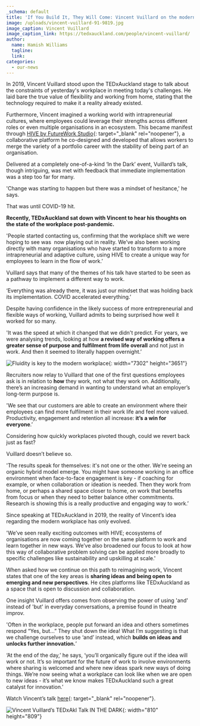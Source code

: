 ```yaml
---
_schema: default
title: 'If You Build It, They Will Come: Vincent Vuillard on the modern workplace'
image: /uploads/vincent-vuillard-91-9819.jpg
image_caption: Vincent Vuillard
image_caption_link: https://tedxauckland.com/people/vincent-vuillard/
author:
  name: Hamish Williams
  tagline:
  link:
categories:
  - our-news
---
```

In 2019, Vincent Vuillard stood upon the TEDxAuckland stage to talk about the constraints of yesterday's workplace in meeting today's challenges. He laid bare the true value of flexibility and working from home, stating that the technology required to make it a reality already existed.&nbsp;

Furthermore, Vincent imagined a working world with intrapreneurial cultures, where employees could leverage their strengths across different roles or even multiple organisations in an ecosystem. This became manifest through [HIVE by FutureWork Studio](https://www.hiveapp.ai/){: target="_blank" rel="noopener"}, a collaborative platform he co-designed and developed that allows workers to merge the variety of a portfolio career with the stability of being part of an organisation.&nbsp;

Delivered at a completely one-of-a-kind ‘In the Dark’ event, Vuillard’s talk, though intriguing, was met with feedback that immediate implementation was a step too far for many.

'Change was starting to happen but there was a mindset of hesitance,' he says.

That was until COVID-19 hit.

**Recently, TEDxAuckland sat down with Vincent to hear his thoughts on the state of the workplace post-pandemic.**

'People started contacting us, confirming that the workplace shift we were hoping to see was&nbsp; now playing out in reality. We’ve also been working directly with many organisations who have started to transform to a more intrapreneurial and adaptive culture, using HIVE to create a unique way for employees to learn in the flow of work.’

Vuillard says that many of the themes of his talk have started to be seen as a pathway to implement a different way to work.

‘Everything was already there, it was just our mindset that was holding back its implementation. COVID accelerated everything.’

Despite having confidence in the likely success of more entrepreneurial and flexible ways of working, Vuillard admits to being surprised how well it worked for so many.

'It was the speed at which it changed that we didn't predict. For years, we were analysing trends, looking at how **a revised way of working offers a greater sense of purpose and fulfilment from life overall** and not just in work. And then it seemed to literally happen overnight.’

![Fluidity is key to the modern workplace](/uploads/adobestock-243327126.jpeg "Fluidity is key to the modern workplace"){: width="7302" height="3651"}

Recruiters now relay to Vuillard that one of the first questions employees ask is in relation to **how** they work, not what they work on. Additionally, there’s an increasing demand in wanting to understand what an employer’s long-term purpose is.

'We see that our customers are able to create an environment where their employees can find more fulfilment in their work life and feel more valued. Productivity, engagement and retention all increase: **it’s a win for everyone**.’

Considering how quickly workplaces pivoted though, could we revert back just as fast?

Vuillard doesn’t believe so.

'The results speak for themselves: it's not one or the other. We're seeing an organic hybrid model emerge. You might have someone working in an office environment when face-to-face engagement is key - if coaching for example, or when collaboration or ideation is needed. Then they work from home, or perhaps a shared space closer to home, on work that benefits from focus or when they need to better balance other commitments. Research is showing this is a really productive and engaging way to work.’

Since speaking at TEDxAuckland in 2019, the reality of Vincent’s idea regarding the modern workplace has only evolved.

'We’ve seen really exciting outcomes with HIVE; ecosystems of organisations are now coming together on the same platform to work and learn together in new ways. We’ve also broadened our focus to look at how this way of collaborative problem solving can be applied more broadly to specific challenges like sustainability and upskilling at scale.'

When asked how we continue on this path to reimagining work, Vincent states that one of the key areas is **sharing ideas and being open to emerging and new perspectives**. He cites platforms like TEDxAuckland as a space that is open to discussion and collaboration.

One insight Vuillard offers comes from observing the power of using 'and' instead of 'but' in everyday conversations, a premise found in theatre improv.

'Often in the workplace, people put forward an idea and others sometimes respond “Yes, but…” They shut down the idea\! What I’m suggesting is that we challenge ourselves to use ‘and’ instead, which **builds on ideas and unlocks further innovation.**’

‘At the end of the day,’ he says, ‘you’ll organically figure out if the idea will work or not. It’s so important for the future of work to involve environments where sharing is welcomed and where new ideas spark new ways of doing things. We’re now seeing what a workplace can look like when we are open to new ideas - it’s what we know makes TEDxAuckland such a great catalyst for innovation.’&nbsp;

Watch Vincent’s talk [here](https://tedxauckland.com/talks/a-new-model-for-the-future-of-work/){: target="_blank" rel="noopener"}.

![Vincent Vuillard’s TEDxAkl Talk IN THE DARK](/uploads/vincent-vuillard-quote-4.png "Vincent Vuillard’s TEDxAkl Talk IN THE DARK"){: width="810" height="809"}